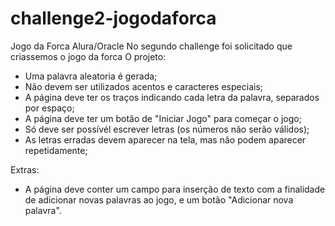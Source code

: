 # challenge2-jogodaforca
Jogo da Forca Alura/Oracle
No segundo challenge foi solicitado que criassemos o jogo da forca
O projeto:
* Uma palavra aleatoria é gerada;
* Não devem ser utilizados acentos e caracteres especiais;
* A página deve ter os traços indicando cada letra da palavra, separados por espaço;
* A página deve ter um botão de "Iniciar Jogo" para começar o jogo;
* Só deve ser possívél escrever letras (os números não serão válidos);
* As letras erradas devem aparecer na tela, mas não podem aparecer repetidamente;

Extras:

* A página deve conter um campo para inserção de texto com a finalidade de adicionar novas palavras ao jogo, e um botão "Adicionar nova palavra".
